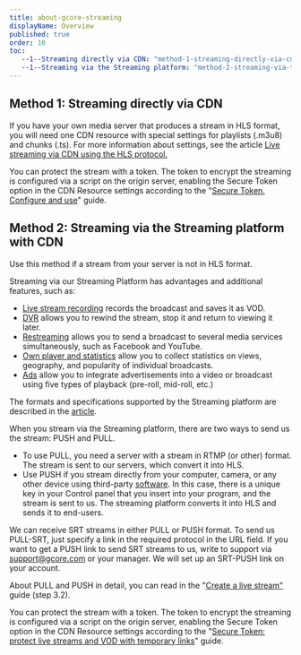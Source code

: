 ```yaml
---
title: about-gcore-streaming
displayName: Overview
published: true
order: 10
toc:
   --1--Streaming directly via CDN: "method-1-streaming-directly-via-cdn"
   --1--Streaming via the Streaming platform: "method-2-streaming-via-the-streaming-platform-with-cdn"
---
```

  

Method 1: Streaming directly via CDN
------------------------------------

If you have your own media server that produces a stream in HLS format, you will need one CDN resource with special settings for playlists (.m3u8) and chunks (.ts). For more information about settings, see the article [Live streaming via CDN using the HLS protocol.](https://gcore.com/support/articles/115002080125/)

You can protect the stream with a token. The token to encrypt the streaming is configured via a script on the origin server, enabling the Secure Token option in the CDN Resource settings according to the "[Secure Token. Configure and use](https://gcore.com/support/articles/6419123497873/)" guide.

Method 2: Streaming via the Streaming platform with CDN
-------------------------------------------------------

Use this method if a stream from your server is not in HLS format.

Streaming via our Streaming Platform has advantages and additional features, such as:

*   [Live stream recording](https://gcore.com/support/articles/360000522817/) records the broadcast and saves it as VOD.
*   [DVR](https://gcore.com/support/articles/360000615029/) allows you to rewind the stream, stop it and return to viewing it later.
*   [Restreaming](https://gcore.com/support/articles/9394950026257/) allows you to send a broadcast to several media services simultaneously, such as Facebook and YouTube.
*   [Own player and statistics](https://gcore.com/support/articles/5523465324945/) allow you to collect statistics on views, geography, and popularity of individual broadcasts.
*   [Ads](https://gcore.com/support/articles/360000472537/) allow you to integrate advertisements into a video or broadcast using five types of playback (pre-roll, mid-roll, etc.)

The formats and specifications supported by the Streaming platform are described in the [article](https://gcore.com/support/articles/360000604025/).

When you stream via the Streaming platform, there are two ways to send us the stream: PUSH and PULL.

*   To use PULL, you need a server with a stream in RTMP (or other) format. The stream is sent to our servers, which convert it into HLS.
*   Use PUSH if you stream directly from your computer, camera, or any other device using third-party [software](https://gcore.com/support/sections/360000084517/). In this case, there is a unique key in your Control panel that you insert into your program, and the stream is sent to us. The streaming platform converts it into HLS and sends it to end-users.

We can receive SRT streams in either PULL or PUSH format. To send us PULL-SRT, just specify a link in the required protocol in the URL field. If you want to get a PUSH link to send SRT streams to us, write to support via [support@gcore.com](mailto:support@gcore.com) or your manager. We will set up an SRT-PUSH link on your account.

About PULL and PUSH in detail, you can read in the "[Create a live stream"](https://gcore.com/support/articles/5307972492945/) guide (step 3.2).

You can protect the stream with a token. The token to encrypt the streaming is configured via a script on the origin server, enabling the Secure Token option in the CDN Resource settings according to the "[Secure Token: protect live streams and VOD with temporary links](https://gcore.com/support/articles/360002209478/)" guide.